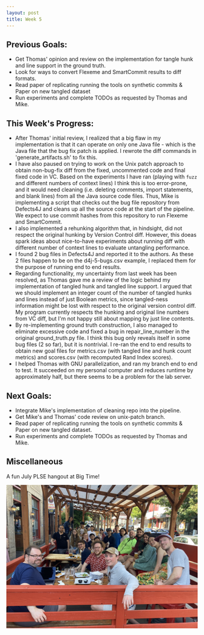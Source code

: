 ```yaml
---
layout: post
title: Week 5
---
```


## Previous Goals:
- Get Thomas' opinion and review on the implementation for tangle hunk and line support in the ground truth.
- Look for ways to convert Flexeme and SmartCommit results to diff formats.
- Read paper of replicating running the tools on synthetic commits & Paper on new tangled dataset
- Run experiments and complete TODOs as requested by Thomas and Mike.

## This Week's Progress:
- After Thomas' initial review, I realized that a big flaw in my implementation is that it can operate on only one Java file - which is the Java file that the bug fix patch is applied. I rewrote the diff commands in 'generate_artifacts.sh' to fix this.
- I have also paused on trying to work on the Unix patch approach to obtain non-bug-fix diff from the fixed, uncommented code and final fixed code in VC. Based on the experiments I have ran (playing with `fuzz` and different numbers of context lines) I think this is too error-prone, and it would need cleaning (i.e. deleting comments, import statements, and blank lines) from all the Java source code files. Thus, Mike is implementing a script that checks out the bug file repository from Defects4J and cleans up all the source code at the start of the pipeline. We expect to use commit hashes from this repository to run Flexeme and SmartCommit.
- I also implemented a rehunking algorithm that, in hindsight, did not respect the original hunking by Version Control diff. However, this doeas spark ideas about nice-to-have experiments about running diff with different number of context lines to evaluate untangling performance.
- I found 2 bug files in Defects4J and reported it to the authors. As these 2 files happen to be on the d4j-5-bugs.csv example, I replaced them for the purpose of running end to end results.
- Regarding functionality, my uncertainty from last week has been resolved, as Thomas gave me a review of the logic behind my implementation of tangled hunk and tangled line support. I argued that we should implement an integer count of the number of tangled hunks and lines instead of just Boolean metrics, since tangled-ness information might be lost with respect to the original version control diff. My program currently respects the hunking and original line numbers from VC diff, but I'm not happy still about mapping by just line contents.
- By re-implementing ground truth construction, I also managed to eliminate excessive code and fixed a bug in repair_line_number in the original ground_truth.py file. I think this bug only reveals itself in some bug files (2 so far), but it is nontrivial. I re-ran the end to end results to obtain new goal files for metrics.csv (with tangled line and hunk count metrics) and scores.csv (with recomputed Rand Index scores).
- I helped Thomas with GNU parallelization, and ran my branch end to end to test. It succeeded on my personal computer and reduces runtime by approximately half, but there seems to be a problem for the lab server.

## Next Goals:
- Integrate Mike's implementation of cleaning repo into the pipeline.
- Get Mike's and Thomas' code review on unix-patch branch.
- Read paper of replicating running the tools on synthetic commits & Paper on new tangled dataset.
- Run experiments and complete TODOs as requested by Thomas and Mike.

## Miscellaneous
A fun July PLSE hangout at Big Time!

<img src="https://github.com/thanhdang2712/thanhdang2712.github.io/blob/master/images/IMG_8279.jpg"
     alt="PLSE hangout"
     style="float: left; margin-right: 10px;" />
